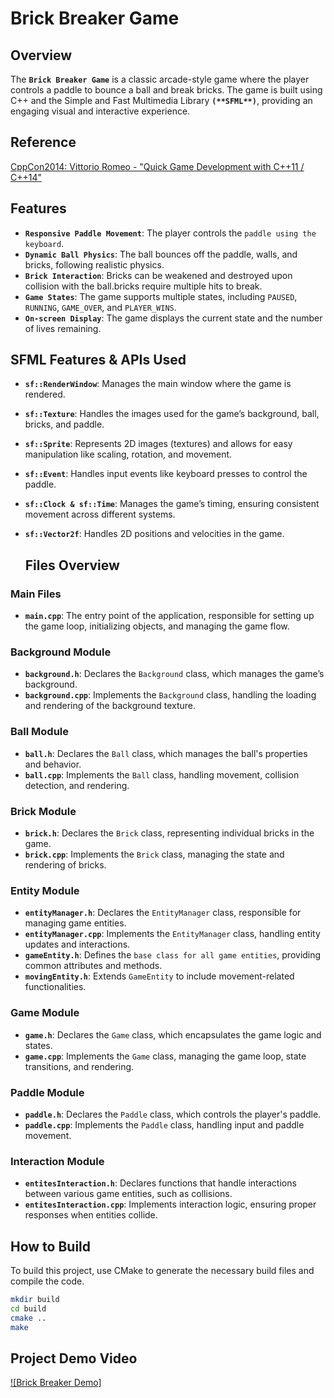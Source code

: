 # Brick Breaker Game

## Overview
The **`Brick Breaker Game`** is a classic arcade-style game where the player controls a paddle to bounce a ball and break bricks. The game is built using C++ and the Simple and Fast Multimedia Library **`(**SFML**)`**, providing an engaging visual and interactive experience.

## Reference
[CppCon2014: Vittorio Romeo - "Quick Game Development with C++11 / C++14"](https://www.youtube.com/watch?v=TC9zhufV_Z8)

## Features
- **`Responsive Paddle Movement`**: The player controls the `paddle using the keyboard`.
- **`Dynamic Ball Physics`**: The ball bounces off the paddle, walls, and bricks, following realistic physics.
- **`Brick Interaction`**: Bricks can be weakened and destroyed upon collision with the ball.bricks require multiple hits to break.
- **`Game States`**: The game supports multiple states, including `PAUSED`, `RUNNING`, `GAME_OVER`, and `PLAYER_WINS`.
- **`On-screen Display`**: The game displays the current state and the number of lives remaining.

## SFML Features & APIs Used

- **`sf::RenderWindow`**: Manages the main window where the game is rendered.
- **`sf::Texture`**: Handles the images used for the game’s background, ball, bricks, and paddle.
- **`sf::Sprite`**: Represents 2D images (textures) and allows for easy manipulation like scaling, rotation, and movement.
- **`sf::Event`**: Handles input events like keyboard presses to control the paddle.
- **`sf::Clock & sf::Time`**: Manages the game’s timing, ensuring consistent movement across different systems.
- **`sf::Vector2f`**: Handles 2D positions and velocities in the game.

  ## Files Overview

### Main Files
- **`main.cpp`**: The entry point of the application, responsible for setting up the game loop, initializing objects, and managing the game flow.

### Background Module
- **`background.h`**: Declares the `Background` class, which manages the game’s background.
- **`background.cpp`**: Implements the `Background` class, handling the loading and rendering of the background texture.

### Ball Module
- **`ball.h`**: Declares the `Ball` class, which manages the ball's properties and behavior.
- **`ball.cpp`**: Implements the `Ball` class, handling movement, collision detection, and rendering.

### Brick Module
- **`brick.h`**: Declares the `Brick` class, representing individual bricks in the game.
- **`brick.cpp`**: Implements the `Brick` class, managing the state and rendering of bricks.

### Entity Module
- **`entityManager.h`**: Declares the `EntityManager` class, responsible for managing game entities.
- **`entityManager.cpp`**: Implements the `EntityManager` class, handling entity updates and interactions.
- **`gameEntity.h`**: Defines the `base class for all game entities`, providing common attributes and methods.
- **`movingEntity.h`**: Extends `GameEntity` to include movement-related functionalities.

### Game Module
- **`game.h`**: Declares the `Game` class, which encapsulates the game logic and states.
- **`game.cpp`**: Implements the `Game` class, managing the game loop, state transitions, and rendering.

### Paddle Module
- **`paddle.h`**: Declares the `Paddle` class, which controls the player's paddle.
- **`paddle.cpp`**: Implements the `Paddle` class, handling input and paddle movement.

### Interaction Module
- **`entitesInteraction.h`**: Declares functions that handle interactions between various game entities, such as collisions.
- **`entitesInteraction.cpp`**: Implements interaction logic, ensuring proper responses when entities collide.


## How to Build
To build this project, use CMake to generate the necessary build files and compile the code.

```bash
mkdir build
cd build
cmake ..
make
```

## Project Demo Video

[![Brick Breaker Demo]](https://youtu.be/F7Q3LfNMGwM)
